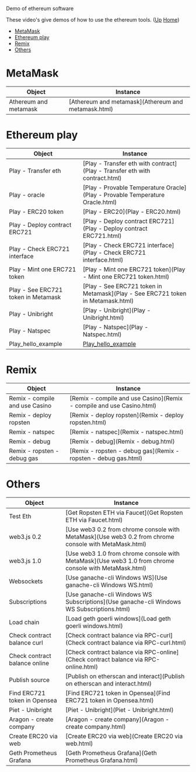 Demo of ethereum software

These video's give demos of how to use the ethereum tools. ([Up](..) [Home](..\..))

- [MetaMask](#metamask)
- [Ethereum play](#ethereum-play)
- [Remix](#remix)
- [Others](#others)

# MetaMask

| Object                                | Instance
| ---------------                       | ---------     
| Athereum and metamask                 | [Athereum and metamask](Athereum and metamask.html)

# Ethereum play

| Object                                | Instance
| ---------------                       | ---------     
| Play - Transfer eth                   | [Play - Transfer eth with contract](Play - Transfer eth with contract.html)
| Play - oracle                         | [Play - Provable Temperature Oracle](Play - Provable Temperature Oracle.html)
| Play - ERC20 token                    | [Play - ERC20](Play - ERC20.html)
| Play - Deploy contract ERC721         | [Play - Deploy contract ERC721](Play - Deploy contract ERC721.html)
| Play - Check ERC721 interface         | [Play - Check ERC721 interface](Play - Check ERC721 interface.html)
| Play - Mint one ERC721 token          | [Play - Mint one ERC721 token](Play - Mint one ERC721 token.html)
| Play - See ERC721 token in Metamask   | [Play - See ERC721 token in Metamask](Play - See ERC721 token in Metamask.html)
| Play - Unibright                      | [Play - Unibright](Play - Unibright.html)
| Play - Natspec                        | [Play - Natspec](Play - Natspec.html)
| Play_hello_example                    | [Play_hello_example](Play_hello_example.html)

# Remix

| Object                                | Instance
| ---------------                       | ---------     
| Remix - compile and use Casino        | [Remix - compile and use Casino](Remix - compile and use Casino.html)
| Remix - deploy ropsten                | [Remix - deploy ropsten](Remix - deploy ropsten.html)
| Remix - natspec                       | [Remix - natspec](Remix - natspec.html)
| Remix - debug                         | [Remix - debug](Remix - debug.html)
| Remix - ropsten - debug gas           | [Remix - ropsten - debug gas](Remix - ropsten - debug gas.html)


# Others

| Object                                | Instance
| ---------------                       | ---------     
| Test Eth                              | [Get Ropsten ETH via Faucet](Get Ropsten ETH via Faucet.html)
| web3.js 0.2                           | [Use web3 0.2 from chrome console with MetaMask](Use web3 0.2 from chrome console with MetaMask.html)
| web3.js 1.0                           | [Use web3 1.0 from chrome console with MetaMask](Use web3 1.0 from chrome console with MetaMask.html)
| Websockets                            | [Use ganache-cli Windows WS](Use ganache-cli Windows WS.html) 
| Subscriptions                         | [Use ganache-cli Windows WS Subscriptions](Use ganache-cli Windows WS Subscriptions.html)
| Load chain                            | [Load geth goerli windows](Load geth goerli windows.html)
| Check contract balance curl           | [Check contract balance via RPC-curl](Check contract balance via RPC-curl.html)
| Check contract balance online         | [Check contract balance via RPC-online](Check contract balance via RPC-online.html)
| Publish source                        | [Publish on etherscan and interact](Publish on etherscan and interact.html)
| Find ERC721 token in Opensea          | [Find ERC721 token in Opensea](Find ERC721 token in Opensea.html)
| Piet - Unibright                      | [Piet - Unibright](Piet - Unibright.html)
| Aragon - create company               | [Aragon - create company](Aragon - create company.html)
| Create ERC20 via web                  | [Create ERC20 via web](Create ERC20 via web.html)
| Geth Prometheus Grafana               | [Geth Prometheus Grafana](Geth Prometheus Grafana.html)

